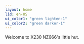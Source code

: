 ```yaml
---
layout: home
lid: en-US
ui_color1: "green lighten-1"
ui_color2: "green darker-1"
---
```

Welcome to X230 NZ666's little hut.